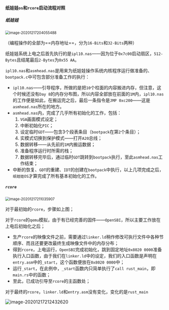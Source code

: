 #### 纸娃娃`os`和`rcore`启动流程对照

##### 纸娃娃

<img src="C:\Users\79146\Application Data\Typora\typora-user-images\image-20201217204055488.png" alt="image-20201217204055488" style="zoom:80%;" />

（编程操作的全部为==内存地址==，分为`16-Bits`和`32-Bits`两种）

纸娃娃系统上电之后首先执行的是`ipl10.nas`——因为位于`0x7c00`启动扇区，`512-Bytes`且结尾最后`2-Bytes`为`0x55 AA`。

`ipl10.nas`和`asmhead.nas`是用来为纸娃娃操作系统内核程序运行做准备的、`bootpack.c`中可包含部分准备工作的执行：

- `ipl10.nas`——引导程序，所做的是把`10`个柱面的内容搬进内存，但注意，这个时候还没有`Day 8`的内存分布图，所以内容全部放在前面的`1M`内，`ipl10.nas`的工作便是如此，在搬运完之后，最后一条指令是`JMP 0xc200`——这是`asmhead.nas`所在的地方。
- `asmhead.nas`内，完成了几乎所有初始化的工作，包括：
  1. `VGA`画面模式设定；
  2. 中断初始化`PIC`；
  3. 设定临时`GDT`——包含3个段表条目（`bootpack`在第`2`个条目）；
  4. 实模式切换到保护模式——打开`A20`总线；
  5. 数据转移——从先前的`1M`内搬运数据；
  6. 准备程序运行时所需的栈；
  7. 数据转移完毕后，通过临时`GDT`跳转到`bootpack`执行，至此`asmhead.nas`工作结束；
- 中断的恢复、`GDT`的重建、`IDT`的创建在`bootpack`中执行，以上几项完成之后，`纸娃娃OS`才算完成了所有基本初始化的工作。

##### `rcore`

<img src="C:\Users\79146\Application Data\Typora\typora-user-images\image-20201217211035907.png" alt="image-20201217211035907" style="zoom:80%;" />



对于最初始的`rcore`，步骤如上图；

对于`rcore`的`qemu`模拟，由于有已经完善的固件——`OpenSBI`，所以主要工作放在上电后初始化之后；

- 生产`rcore`的映像文件之前，需要通过`linker.ld`稍作修改可执行文件中各种节顺序、而且还要更改最终生成映像文件中的内存分布；
- 得到`rcore`，上电运行，`OpenSBI`完成初始化，跳到固定地址`0x8020 0000`准备执行入口函数，由于我们在`linker.ld`中的设定，我们的入口函数是声明在`entry.asm`中的`_start`，这个函数便放在`0x8020 0000`中；
- 运行`_start`，在此例中，`_start`函数内只简单执行了`call rust_main`，即`main.rs`中的函数；
- 至此，已成功引导至`rcore`的主函数处；

对于最终的`rcore`，`linker.ld`和`entry.asm`没有变化，变化的是`rust_main`

<img src="C:\Users\79146\Desktop\Git Upload\images\image-20201217212432620.png" alt="image-20201217212432620"  />